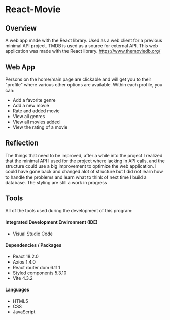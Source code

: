 # React-Movie

## Overview
A web app made with the React library.
Used as a web client for a previous minimal API project.
TMDB is used as a source for external API.
This web application was made with the React library.
https://www.themoviedb.org/



## Web App
Persons on the home/main page are clickable and will get you to their "profile" where various other options are available.
Within each profile, you can:
- Add a favorite genre
- Add a new movie
- Rate and added movie
- View all genres
- View all movies added
- View the rating of a movie



## Reflection
The things that need to be improved, after a while into the project I realized that the minimal API I used for the project where lacking in API calls, and the structure could use a big improvement to optimize the web application.
I could have gone back and changed alot of structure but I did not learn how to handle the problems and learn what to think of next time I build a database.
The styling are still a work in progress

## Tools

All of the tools used during the development of this program:

#### Integrated Development Environment (IDE)

- Visual Studio Code

#### Dependencies / Packages

- React 18.2.0
- Axios 1.4.0
- React router dom 6.11.1
- Styled components 5.3.10
- Vite 4.3.2

#### Languages

- HTML5
- CSS
- JavaScript
